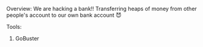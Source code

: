 Overview:
We are hacking a bank!! Transferring heaps of money from other people's account to our own bank account 😈

Tools:
1. GoBuster

